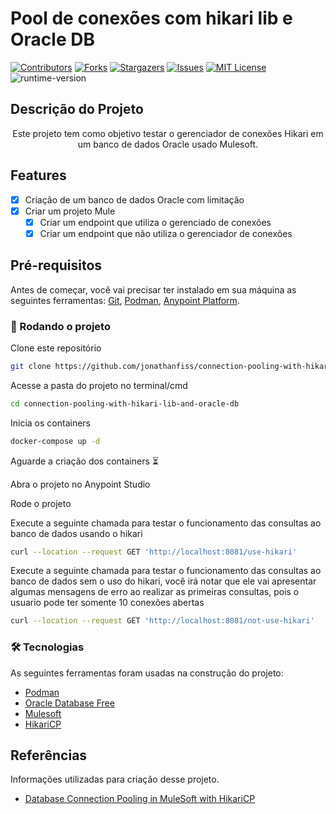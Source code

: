 # Pool de conexões com hikari lib e Oracle DB

[![Contributors][contributors-shield]][contributors-url]
[![Forks][forks-shield]][forks-url]
[![Stargazers][stars-shield]][stars-url]
[![Issues][issues-shield]][issues-url]
[![MIT License][license-shield]][license-url]
![runtime-version]


## Descrição do Projeto
<p align="center">Este projeto tem como objetivo testar o gerenciador de conexões Hikari em um banco de dados Oracle usado Mulesoft.</p>

## Features

- [x] Criação de um banco de dados Oracle com limitação
- [x] Criar um projeto Mule
  - [x] Criar um endpoint que utiliza o gerenciado de conexões
  - [x] Criar um endpoint que não utiliza o gerenciador de conexões

## Pré-requisitos

Antes de começar, você vai precisar ter instalado em sua máquina as seguintes ferramentas:
[Git](https://git-scm.com), [Podman](https://podman.io/), [Anypoint Platform](https://www.mulesoft.com/pt/platform/enterprise-integration). 

### 🎲 Rodando o projeto

Clone este repositório
```bash
git clone https://github.com/jonathanfiss/connection-pooling-with-hikari-lib-and-oracle-db.git
```

Acesse a pasta do projeto no terminal/cmd

```bash
cd connection-pooling-with-hikari-lib-and-oracle-db
```

Inicia os containers

```bash
docker-compose up -d
```
Aguarde a criação dos containers ⏳

Abra o projeto no Anypoint Studio

Rode o projeto

Execute a seguinte chamada para testar o funcionamento das consultas ao banco de dados usando o hikari

```bash
curl --location --request GET 'http://localhost:8081/use-hikari'
```

Execute a seguinte chamada para testar o funcionamento das consultas ao banco de dados sem o uso do hikari, você irá notar que ele vai apresentar algumas mensagens de erro ao realizar as primeiras consultas, pois o usuario pode ter somente 10 conexões abertas

```bash
curl --location --request GET 'http://localhost:8081/not-use-hikari'
```

### 🛠 Tecnologias

As seguintes ferramentas foram usadas na construção do projeto:

- [Podman](https://podman.io/)
- [Oracle Database Free](https://www.oracle.com/br/database/free/)
- [Mulesoft](https://www.mulesoft.com/)
- [HikariCP](https://github.com/brettwooldridge/HikariCP)


<!-- Referências  -->
## Referências 

Informações utilizadas para criação desse projeto.

* [Database Connection Pooling in MuleSoft with HikariCP](https://medium.com/another-integration-blog/setup-database-connection-pooling-in-mulesoft-with-hikaricp-db8b25ebf6a6)

[contributors-shield]: https://img.shields.io/github/contributors/jonathanfiss/connection-pooling-with-hikari-lib-and-oracle-db.svg?style=for-the-badge
[contributors-url]: https://github.com/jonathanfiss/connection-pooling-with-hikari-lib-and-oracle-db/graphs/contributors
[forks-shield]: https://img.shields.io/github/forks/jonathanfiss/connection-pooling-with-hikari-lib-and-oracle-db.svg?style=for-the-badge
[forks-url]: https://github.com/jonathanfiss/connection-pooling-with-hikari-lib-and-oracle-db/network/members
[stars-shield]: https://img.shields.io/github/stars/jonathanfiss/connection-pooling-with-hikari-lib-and-oracle-db.svg?style=for-the-badge
[stars-url]: https://github.com/jonathanfiss/connection-pooling-with-hikari-lib-and-oracle-db/stargazers
[issues-shield]: https://img.shields.io/github/issues/jonathanfiss/connection-pooling-with-hikari-lib-and-oracle-db.svg?style=for-the-badge
[issues-url]: https://github.com/jonathanfiss/connection-pooling-with-hikari-lib-and-oracle-db/issues
[license-shield]: https://img.shields.io/github/license/jonathanfiss/connection-pooling-with-hikari-lib-and-oracle-db.svg?style=for-the-badge
[license-url]: https://github.com/jonathanfiss/connection-pooling-with-hikari-lib-and-oracle-db/blob/master/LICENSE.txt
[runtime-version]: https://img.shields.io/badge/runtime_version-4.5.1_EE-blue?style=for-the-badge
